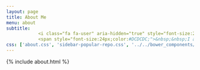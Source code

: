 ```yaml
---
layout: page
title: About Me
menu: about
subtitle:   
            <i class="fa fa-user" aria-hidden="true" style="font-size:24px;color:#DCDCDC;"></i>
            <span style="font-size:24px;color:#DCDCDC;">&nbsp;&nbsp;I am a programmer .</span>
css: ['about.css', 'sidebar-popular-repo.css', '../../bower_components/flag-icon-css/css/flag-icon.min.css']
---
```


{% include about.html %}